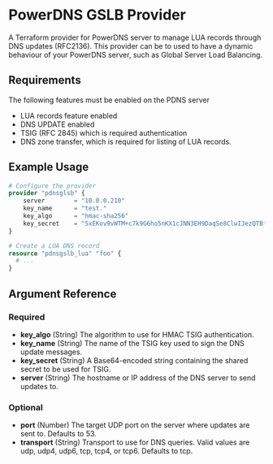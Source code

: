 # PowerDNS GSLB Provider

A Terraform provider for PowerDNS server to manage LUA records through DNS updates (RFC2136).
This provider can be to used to have a dynamic behaviour of your PowerDNS server, such as Global Server Load Balancing.

## Requirements

The following features must be enabled on the PDNS server
- LUA records feature enabled
- DNS UPDATE enabled 
- TSIG (RFC 2845) which is required authentication
- DNS zone transfer, which is required for listing of LUA records.

## Example Usage

```terraform
# Configure the provider
provider "pdnsglsb" {
    server        = "10.0.0.210"
    key_name      = "test."
    key_algo      = "hmac-sha256"
    key_secret    = "SxEKov9vWTM+c7k9G6ho5nKX1cJNN3EH9DaqSe8ClwIJezQTBtHrDn5ThGdC/o9my9n5nND5BOHzE6ybvy0+dw=="
}

# Create a LUA DNS record
resource "pdnsgslb_lua" "foo" {
  # ...
}
```

## Argument Reference

### Required

- **key_algo** (String) The algorithm to use for HMAC TSIG authentication.
- **key_name** (String) The name of the TSIG key used to sign the DNS update messages.
- **key_secret** (String) A Base64-encoded string containing the shared secret to be used for TSIG.
- **server** (String) The hostname or IP address of the DNS server to send updates to.

### Optional

- **port** (Number) The target UDP port on the server where updates are sent to. Defaults to 53.
- **transport** (String) Transport to use for DNS queries. Valid values are udp, udp4, udp6, tcp, tcp4, or tcp6. Defaults to tcp.

